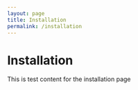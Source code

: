 ```yaml
---
layout: page
title: Installation
permalink: /installation
---
```

# Installation

This is test content for the installation page